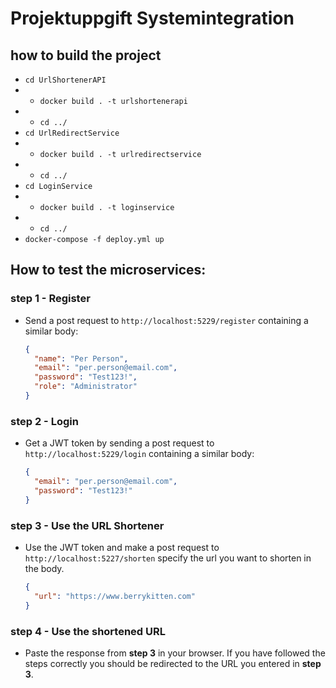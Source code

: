 # Projektuppgift Systemintegration

## how to build the project

- `cd UrlShortenerAPI`
- - `docker build . -t urlshortenerapi`
- - `cd ../`
- `cd UrlRedirectService`
- - `docker build . -t urlredirectservice`
- - `cd ../`
- `cd LoginService`
- - `docker build . -t loginservice`
- - `cd ../`
- `docker-compose -f deploy.yml up`

## How to test the microservices:

### step 1 - Register

- Send a post request to `http://localhost:5229/register` containing a similar body:

  ```json
  {
    "name": "Per Person",
    "email": "per.person@email.com",
    "password": "Test123!",
    "role": "Administrator"
  }
  ```

### step 2 - Login

- Get a JWT token by sending a post request to `http://localhost:5229/login` containing a similar body:

  ```json
  {
    "email": "per.person@email.com",
    "password": "Test123!"
  }
  ```

### step 3 - Use the URL Shortener

- Use the JWT token and make a post request to `http://localhost:5227/shorten` specify the url you want to shorten in the body.

  ```json
  {
    "url": "https://www.berrykitten.com"
  }
  ```

### step 4 - Use the shortened URL

- Paste the response from **step 3** in your browser. If you have followed the steps correctly you should be redirected to the URL you entered in **step 3**.
